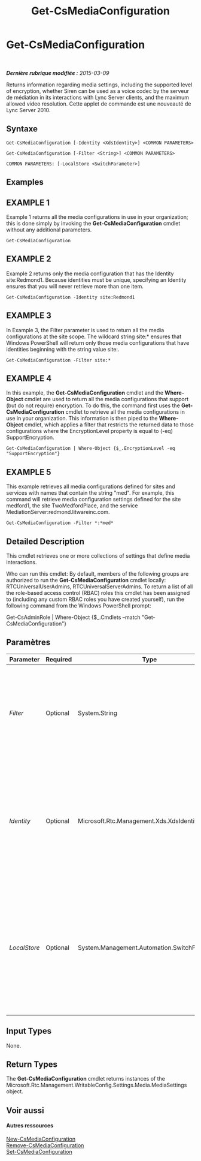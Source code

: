 ﻿---
title: Get-CsMediaConfiguration
TOCTitle: Get-CsMediaConfiguration
ms:assetid: 071c1733-07c3-4075-8745-367634e37941
ms:mtpsurl: https://technet.microsoft.com/fr-fr/library/Gg398128(v=OCS.15)
ms:contentKeyID: 49296150
ms.date: 05/20/2016
mtps_version: v=OCS.15
ms.translationtype: HT
---

# Get-CsMediaConfiguration

 

_**Dernière rubrique modifiée :** 2015-03-09_

Returns information regarding media settings, including the supported level of encryption, whether Siren can be used as a voice codec by the serveur de médiation in its interactions with Lync Server clients, and the maximum allowed video resolution. Cette applet de commande est une nouveauté de Lync Server 2010.

## Syntaxe

    Get-CsMediaConfiguration [-Identity <XdsIdentity>] <COMMON PARAMETERS>

    Get-CsMediaConfiguration [-Filter <String>] <COMMON PARAMETERS>

    COMMON PARAMETERS: [-LocalStore <SwitchParameter>]

## Examples

## EXAMPLE 1

Example 1 returns all the media configurations in use in your organization; this is done simply by invoking the **Get-CsMediaConfiguration** cmdlet without any additional parameters.

    Get-CsMediaConfiguration

## EXAMPLE 2

Example 2 returns only the media configuration that has the Identity site:Redmond1. Because identities must be unique, specifying an Identity ensures that you will never retrieve more than one item.

    Get-CsMediaConfiguration -Identity site:Redmond1

## EXAMPLE 3

In Example 3, the Filter parameter is used to return all the media configurations at the site scope. The wildcard string site:\* ensures that Windows PowerShell will return only those media configurations that have identities beginning with the string value site:.

    Get-CsMediaConfiguration -Filter site:*

## EXAMPLE 4

In this example, the **Get-CsMediaConfiguration** cmdlet and the **Where-Object** cmdlet are used to return all the media configurations that support (but do not require) encryption. To do this, the command first uses the **Get-CsMediaConfiguration** cmdlet to retrieve all the media configurations in use in your organization. This information is then piped to the **Where-Object** cmdlet, which applies a filter that restricts the returned data to those configurations where the EncryptionLevel property is equal to (-eq) SupportEncryption.

    Get-CsMediaConfiguration | Where-Object {$_.EncryptionLevel -eq "SupportEncryption"}

## EXAMPLE 5

This example retrieves all media configurations defined for sites and services with names that contain the string "med". For example, this command will retrieve media configuration settings defined for the site medford1, the site TwoMedfordPlace, and the service MediationServer:redmond.litwareinc.com.

    Get-CsMediaConfiguration -Filter *:*med*

## Detailed Description

This cmdlet retrieves one or more collections of settings that define media interactions.

Who can run this cmdlet: By default, members of the following groups are authorized to run the **Get-CsMediaConfiguration** cmdlet locally: RTCUniversalUserAdmins, RTCUniversalServerAdmins. To return a list of all the role-based access control (RBAC) roles this cmdlet has been assigned to (including any custom RBAC roles you have created yourself), run the following command from the Windows PowerShell prompt:

Get-CsAdminRole | Where-Object {$\_.Cmdlets –match "Get-CsMediaConfiguration"}

## Paramètres


<table>
<colgroup>
<col style="width: 25%" />
<col style="width: 25%" />
<col style="width: 25%" />
<col style="width: 25%" />
</colgroup>
<thead>
<tr class="header">
<th>Parameter</th>
<th>Required</th>
<th>Type</th>
<th>Description</th>
</tr>
</thead>
<tbody>
<tr class="odd">
<td><p><em>Filter</em></p></td>
<td><p>Optional</p></td>
<td><p>System.String</p></td>
<td><p>This parameter filters the results of the Get operation based on the wildcard value passed to this parameter.</p></td>
</tr>
<tr class="even">
<td><p><em>Identity</em></p></td>
<td><p>Optional</p></td>
<td><p>Microsoft.Rtc.Management.Xds.XdsIdentity</p></td>
<td><p>The unique identifier of the media configuration you want to retrieve. This identifier specifies the scope at which this configuration is applied (global, site, or service).</p></td>
</tr>
<tr class="odd">
<td><p><em>LocalStore</em></p></td>
<td><p>Optional</p></td>
<td><p>System.Management.Automation.SwitchParameter</p></td>
<td><p>Retrieves the media configuration information from the local replica of the magasin central de gestion, rather than from the magasin central de gestion itself.</p></td>
</tr>
</tbody>
</table>


## Input Types

None.

## Return Types

The **Get-CsMediaConfiguration** cmdlet returns instances of the Microsoft.Rtc.Management.WritableConfig.Settings.Media.MediaSettings object.

## Voir aussi

#### Autres ressources

[New-CsMediaConfiguration](new-csmediaconfiguration.md)  
[Remove-CsMediaConfiguration](remove-csmediaconfiguration.md)  
[Set-CsMediaConfiguration](set-csmediaconfiguration.md)

